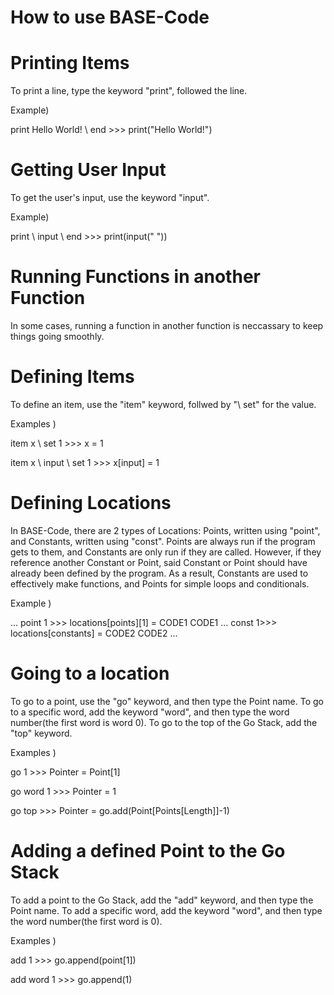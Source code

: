 # How to use BASE-Code

# Printing Items 

To print a line, type the keyword "print", followed the line.

Example)

print Hello World! \ end >>> print("Hello World!")

# Getting User Input 

To get the user's input, use the keyword "input".

Example) 

print \ input \ end >>> print(input(" "))

# Running Functions in another Function

In some cases, running a function in another function is neccassary to keep things going smoothly.

# Defining Items 

To define an item, use the "item" keyword, follwed by "\ set" for the value.

Examples ) 

item x \ set 1 >>> x = 1

item x \ input \ set 1 >>> x[input] = 1

# Defining Locations

In BASE-Code, there are 2 types of Locations: Points, written using "point", and Constants, written using "const". Points are always run if the program gets to them, and Constants are only run if they are called. However, if they reference another Constant or Point, said Constant or Point should have already been defined by the program.
As a result, Constants are used to effectively make functions, and Points for simple loops and conditionals.

Example )

... 
point 1 >>> locations[points][1] = CODE1
CODE1
...
const 1>>> locations[constants] = CODE2
CODE2
...

# Going to a location 

To go to a point, use the "go" keyword, and then type the Point name. To go to a specific word, add the keyword "word", and then type the word number(the first word is word 0). To go to the top of the Go Stack, add the "top" keyword.

Examples )

go 1 >>> Pointer = Point[1]

go word 1 >>> Pointer = 1

go top >>> Pointer = go.add(Point[Points[Length]]-1)

# Adding a defined Point to the Go Stack 

To add a point to the Go Stack, add the "add" keyword, and then type the Point name. To add a specific word, add the keyword "word", and then type the word number(the first word is 0).

Examples ) 

add 1 >>> go.append(point[1]) 

add word 1 >>> go.append(1)
